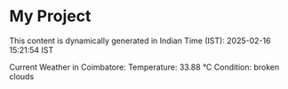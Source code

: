 # My Project

This content is dynamically generated in Indian Time (IST): 2025-02-16 15:21:54 IST


Current Weather in Coimbatore:
Temperature: 33.88 °C
Condition: broken clouds
